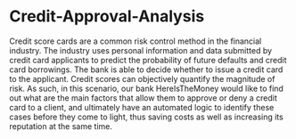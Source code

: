 # Credit-Approval-Analysis
Credit score cards are a common risk control method in the financial industry. The industry uses personal information and data submitted by credit card applicants to predict the probability of future defaults and credit card borrowings. The bank is able to decide whether to issue a credit card to the applicant. Credit scores can objectively quantify the magnitude of risk. As such, in this scenario, our bank HereIsTheMoney would like to find out what are the main factors that allow them to approve or deny a credit card to a client, and ultimately have an automated logic to identify these cases before they come to light, thus saving costs as well as increasing its reputation at the same time.

